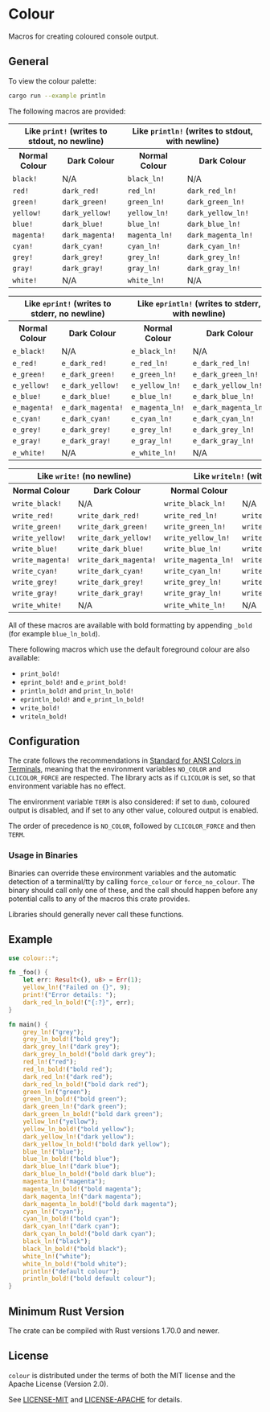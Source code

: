 # Colour

Macros for creating coloured console output.

## General

To view the colour palette:

```sh
cargo run --example println
```

The following macros are provided:

<table>
  <tr>
    <th colspan="2">Like <code>print!</code> (writes to stdout, no newline)</th>
    <th colspan="2">Like <code>println!</code> (writes to stdout, with newline)</th>
  </tr>
  <tr>
    <th>Normal Colour</th>
    <th>Dark Colour</th>
    <th>Normal Colour</th>
    <th>Dark Colour</th>
  </tr>
  <tr>
    <td><code>black!</code></td>
    <td>N/A</td>
    <td><code>black_ln!</code></td>
    <td>N/A</td>
  </tr>
  <tr>
    <td><code>red!</code></td>
    <td><code>dark_red!</code></td>
    <td><code>red_ln!</code></td>
    <td><code>dark_red_ln!</code></td>
  </tr>
  <tr>
    <td><code>green!</code></td>
    <td><code>dark_green!</code></td>
    <td><code>green_ln!</code></td>
    <td><code>dark_green_ln!</code></td>
  </tr>
  <tr>
    <td><code>yellow!</code></td>
    <td><code>dark_yellow!</code></td>
    <td><code>yellow_ln!</code></td>
    <td><code>dark_yellow_ln!</code></td>
  </tr>
  <tr>
    <td><code>blue!</code></td>
    <td><code>dark_blue!</code></td>
    <td><code>blue_ln!</code></td>
    <td><code>dark_blue_ln!</code></td>
  </tr>
  <tr>
    <td><code>magenta!</code></td>
    <td><code>dark_magenta!</code></td>
    <td><code>magenta_ln!</code></td>
    <td><code>dark_magenta_ln!</code></td>
  </tr>
  <tr>
    <td><code>cyan!</code></td>
    <td><code>dark_cyan!</code></td>
    <td><code>cyan_ln!</code></td>
    <td><code>dark_cyan_ln!</code></td>
  </tr>
  <tr>
    <td><code>grey!</code></td>
    <td><code>dark_grey!</code></td>
    <td><code>grey_ln!</code></td>
    <td><code>dark_grey_ln!</code></td>
  </tr>
  <tr>
    <td><code>gray!</code></td>
    <td><code>dark_gray!</code></td>
    <td><code>gray_ln!</code></td>
    <td><code>dark_gray_ln!</code></td>
  </tr>
  <tr>
    <td><code>white!</code></td>
    <td>N/A</td>
    <td><code>white_ln!</code></td>
    <td>N/A</td>
  </tr>
</table>

<table>
  <tr>
    <th colspan="2">Like <code>eprint!</code> (writes to stderr, no newline)</th>
    <th colspan="2">Like <code>eprintln!</code> (writes to stderr, with newline)</th>
  </tr>
  <tr>
    <th>Normal Colour</th>
    <th>Dark Colour</th>
    <th>Normal Colour</th>
    <th>Dark Colour</th>
  </tr>
  <tr>
    <td><code>e_black!</code></td>
    <td>N/A</td>
    <td><code>e_black_ln!</code></td>
    <td>N/A</td>
  </tr>
  <tr>
    <td><code>e_red!</code></td>
    <td><code>e_dark_red!</code></td>
    <td><code>e_red_ln!</code></td>
    <td><code>e_dark_red_ln!</code></td>
  </tr>
  <tr>
    <td><code>e_green!</code></td>
    <td><code>e_dark_green!</code></td>
    <td><code>e_green_ln!</code></td>
    <td><code>e_dark_green_ln!</code></td>
  </tr>
  <tr>
    <td><code>e_yellow!</code></td>
    <td><code>e_dark_yellow!</code></td>
    <td><code>e_yellow_ln!</code></td>
    <td><code>e_dark_yellow_ln!</code></td>
  </tr>
  <tr>
    <td><code>e_blue!</code></td>
    <td><code>e_dark_blue!</code></td>
    <td><code>e_blue_ln!</code></td>
    <td><code>e_dark_blue_ln!</code></td>
  </tr>
  <tr>
    <td><code>e_magenta!</code></td>
    <td><code>e_dark_magenta!</code></td>
    <td><code>e_magenta_ln!</code></td>
    <td><code>e_dark_magenta_ln!</code></td>
  </tr>
  <tr>
    <td><code>e_cyan!</code></td>
    <td><code>e_dark_cyan!</code></td>
    <td><code>e_cyan_ln!</code></td>
    <td><code>e_dark_cyan_ln!</code></td>
  </tr>
  <tr>
    <td><code>e_grey!</code></td>
    <td><code>e_dark_grey!</code></td>
    <td><code>e_grey_ln!</code></td>
    <td><code>e_dark_grey_ln!</code></td>
  </tr>
  <tr>
    <td><code>e_gray!</code></td>
    <td><code>e_dark_gray!</code></td>
    <td><code>e_gray_ln!</code></td>
    <td><code>e_dark_gray_ln!</code></td>
  </tr>
  <tr>
    <td><code>e_white!</code></td>
    <td>N/A</td>
    <td><code>e_white_ln!</code></td>
    <td>N/A</td>
  </tr>
</table>

<table>
  <tr>
    <th colspan="2">Like <code>write!</code> (no newline)</th>
    <th colspan="2">Like <code>writeln!</code> (with newline)</th>
  </tr>
  <tr>
    <th>Normal Colour</th>
    <th>Dark Colour</th>
    <th>Normal Colour</th>
    <th>Dark Colour</th>
  </tr>
  <tr>
    <td><code>write_black!</code></td>
    <td>N/A</td>
    <td><code>write_black_ln!</code></td>
    <td>N/A</td>
  </tr>
  <tr>
    <td><code>write_red!</code></td>
    <td><code>write_dark_red!</code></td>
    <td><code>write_red_ln!</code></td>
    <td><code>write_dark_red_ln!</code></td>
  </tr>
  <tr>
    <td><code>write_green!</code></td>
    <td><code>write_dark_green!</code></td>
    <td><code>write_green_ln!</code></td>
    <td><code>write_dark_green_ln!</code></td>
  </tr>
  <tr>
    <td><code>write_yellow!</code></td>
    <td><code>write_dark_yellow!</code></td>
    <td><code>write_yellow_ln!</code></td>
    <td><code>write_dark_yellow_ln!</code></td>
  </tr>
  <tr>
    <td><code>write_blue!</code></td>
    <td><code>write_dark_blue!</code></td>
    <td><code>write_blue_ln!</code></td>
    <td><code>write_dark_blue_ln!</code></td>
  </tr>
  <tr>
    <td><code>write_magenta!</code></td>
    <td><code>write_dark_magenta!</code></td>
    <td><code>write_magenta_ln!</code></td>
    <td><code>write_dark_magenta_ln!</code></td>
  </tr>
  <tr>
    <td><code>write_cyan!</code></td>
    <td><code>write_dark_cyan!</code></td>
    <td><code>write_cyan_ln!</code></td>
    <td><code>write_dark_cyan_ln!</code></td>
  </tr>
  <tr>
    <td><code>write_grey!</code></td>
    <td><code>write_dark_grey!</code></td>
    <td><code>write_grey_ln!</code></td>
    <td><code>write_dark_grey_ln!</code></td>
  </tr>
  <tr>
    <td><code>write_gray!</code></td>
    <td><code>write_dark_gray!</code></td>
    <td><code>write_gray_ln!</code></td>
    <td><code>write_dark_gray_ln!</code></td>
  </tr>
  <tr>
    <td><code>write_white!</code></td>
    <td>N/A</td>
    <td><code>write_white_ln!</code></td>
    <td>N/A</td>
  </tr>
</table>

All of these macros are available with bold formatting by appending `_bold` (for example
`blue_ln_bold`). 

There following macros which use the default foreground colour are also available:
- `print_bold!`
- `eprint_bold!` and `e_print_bold!`
- `println_bold!` and `print_ln_bold!`
- `eprintln_bold!` and `e_print_ln_bold!`
- `write_bold!`
- `writeln_bold!`

## Configuration

The crate follows the recommendations in
[Standard for ANSI Colors in Terminals](http://bixense.com/clicolors), meaning that the environment
variables `NO_COLOR` and `CLICOLOR_FORCE` are respected.  The library acts as if `CLICOLOR` is set,
so that environment variable has no effect.

The environment variable `TERM` is also considered: if set to `dumb`, coloured output is disabled,
and if set to any other value, coloured output is enabled.

The order of precedence is `NO_COLOR`, followed by `CLICOLOR_FORCE` and then `TERM`.

### Usage in Binaries

Binaries can override these environment variables and the automatic detection of a terminal/tty by
calling `force_colour` or `force_no_colour`.  The binary should call only one of these, and the call
should happen before any potential calls to any of the macros this crate provides.

Libraries should generally never call these functions.

## Example

```rust
use colour::*;

fn _foo() {
    let err: Result<(), u8> = Err(1);
    yellow_ln!("Failed on {}", 9);
    print!("Error details: ");
    dark_red_ln_bold!("{:?}", err);
}

fn main() {
    grey_ln!("grey");
    grey_ln_bold!("bold grey");
    dark_grey_ln!("dark grey");
    dark_grey_ln_bold!("bold dark grey");
    red_ln!("red");
    red_ln_bold!("bold red");
    dark_red_ln!("dark red");
    dark_red_ln_bold!("bold dark red");
    green_ln!("green");
    green_ln_bold!("bold green");
    dark_green_ln!("dark green");
    dark_green_ln_bold!("bold dark green");
    yellow_ln!("yellow");
    yellow_ln_bold!("bold yellow");
    dark_yellow_ln!("dark yellow");
    dark_yellow_ln_bold!("bold dark yellow");
    blue_ln!("blue");
    blue_ln_bold!("bold blue");
    dark_blue_ln!("dark blue");
    dark_blue_ln_bold!("bold dark blue");
    magenta_ln!("magenta");
    magenta_ln_bold!("bold magenta");
    dark_magenta_ln!("dark magenta");
    dark_magenta_ln_bold!("bold dark magenta");
    cyan_ln!("cyan");
    cyan_ln_bold!("bold cyan");
    dark_cyan_ln!("dark cyan");
    dark_cyan_ln_bold!("bold dark cyan");
    black_ln!("black");
    black_ln_bold!("bold black");
    white_ln!("white");
    white_ln_bold!("bold white");
    println!("default colour");
    println_bold!("bold default colour");
}
```

## Minimum Rust Version

The crate can be compiled with Rust versions 1.70.0 and newer.

##  License

`colour` is distributed under the terms of both the MIT license and the Apache License (Version 2.0).

See [LICENSE-MIT](LICENSE-MIT) and [LICENSE-APACHE](LICENSE-APACHE) for details.
